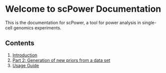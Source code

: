 # Welcome to scPower Documentation

This is the documentation for scPower, a tool for power analysis in single-cell genomics experiments.

## Contents

1. [Introduction](introduction.md)
2. [Part 2: Generation of new priors from a data set](part2.md)
3. [Usage Guide](usage.md)